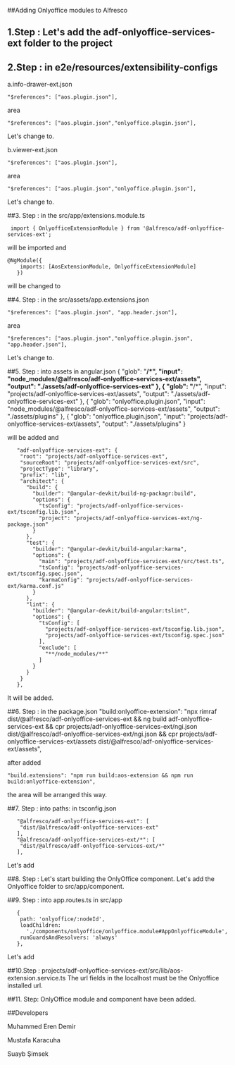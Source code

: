 ##Adding Onlyoffice modules to Alfresco

## 1.Step : Let's add the adf-onlyoffice-services-ext folder to the project

## 2.Step : in e2e/resources/extensibility-configs
  a.info-drawer-ext.json

    "$references": ["aos.plugin.json"],

area

    "$references": ["aos.plugin.json","onlyoffice.plugin.json"],

Let's change to.

b.viewer-ext.json


    "$references": ["aos.plugin.json"],

area

    "$references": ["aos.plugin.json","onlyoffice.plugin.json"],

Let's change to.


##3. Step : in the  src/app/extensions.module.ts


     import { OnlyofficeExtensionModule } from '@alfresco/adf-onlyoffice-services-ext';

will be imported and

    @NgModule({
        imports: [AosExtensionModule, OnlyofficeExtensionModule]
       })
  
will be changed to


##4. Step : in the  src/assets/app.extensions.json
  
    "$references": ["aos.plugin.json", "app.header.json"],

  area
   
    "$references": ["aos.plugin.json","onlyoffice.plugin.json", "app.header.json"],
Let's change to.


##5. Step : into assets in angular.json
        {
        "glob": "**/*",
        "input": "node_modules/@alfresco/adf-onlyoffice-services-ext/assets",
        "output": "./assets/adf-onlyoffice-services-ext"
       },
       {
        "glob": "**/*",
        "input": "projects/adf-onlyoffice-services-ext/assets",
        "output": "./assets/adf-onlyoffice-services-ext"
       },
       {
        "glob": "onlyoffice.plugin.json",
        "input": "node_modules/@alfresco/adf-onlyoffice-services-ext/assets",
        "output": "./assets/plugins"
       },
       {
        "glob": "onlyoffice.plugin.json",
        "input": "projects/adf-onlyoffice-services-ext/assets",
        "output": "./assets/plugins"
       } 

will be added and
      
       "adf-onlyoffice-services-ext": {
        "root": "projects/adf-onlyoffice-services-ext",
        "sourceRoot": "projects/adf-onlyoffice-services-ext/src",
        "projectType": "library",
        "prefix": "lib",
        "architect": {
          "build": {
            "builder": "@angular-devkit/build-ng-packagr:build",
            "options": {
              "tsConfig": "projects/adf-onlyoffice-services-ext/tsconfig.lib.json",
              "project": "projects/adf-onlyoffice-services-ext/ng-package.json"
            }
          },
          "test": {
            "builder": "@angular-devkit/build-angular:karma",
            "options": {
              "main": "projects/adf-onlyoffice-services-ext/src/test.ts",
              "tsConfig": "projects/adf-onlyoffice-services-ext/tsconfig.spec.json",
              "karmaConfig": "projects/adf-onlyoffice-services-ext/karma.conf.js"
            }
          },
          "lint": {
            "builder": "@angular-devkit/build-angular:tslint",
            "options": {
              "tsConfig": [
                "projects/adf-onlyoffice-services-ext/tsconfig.lib.json",
                "projects/adf-onlyoffice-services-ext/tsconfig.spec.json"
              ],
              "exclude": [
                "**/node_modules/**"
              ]
            }
          }
        }
       },

 It will be added.


 ##6. Step : in the package.json
    "build:onlyoffice-extension": "npx rimraf dist/@alfresco/adf-onlyoffice-services-ext && ng build adf-onlyoffice-services-ext && cpr projects/adf-onlyoffice-services-ext/ngi.json dist/@alfresco/adf-onlyoffice-services-ext/ngi.json && cpr projects/adf-onlyoffice-services-ext/assets dist/@alfresco/adf-onlyoffice-services-ext/assets",
    
after added
     
    "build.extensions": "npm run build:aos-extension && npm run build:onlyoffice-extension",
the area will be arranged this way.


##7. Step : into paths: in tsconfig.json
      
       "@alfresco/adf-onlyoffice-services-ext": [
        "dist/@alfresco/adf-onlyoffice-services-ext"
       ],
       "@alfresco/adf-onlyoffice-services-ext/*": [
        "dist/@alfresco/adf-onlyoffice-services-ext/*"
       ],

Let's add


##8. Step : Let's start building the OnlyOffice component.  Let's add the Onlyoffice folder to src/app/component.


##9. Step : into app.routes.ts in src/app

      
       {
        path: 'onlyoffice/:nodeId',
        loadChildren:
          './components/onlyoffice/onlyoffice.module#AppOnlyofficeModule',
        runGuardsAndResolvers: 'always'
       },  
  
Let's add


##10.Step : projects/adf-onlyoffice-services-ext/src/lib/aos-extension.service.ts
 The url fields in the localhost must be the Onlyoffice installed url.


##11. Step: OnlyOffice module and component have been added.


##Developers

  Muhammed Eren Demir 
 
  Mustafa Karacuha
 
  Suayb Şimsek


